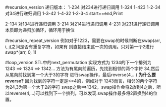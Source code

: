 #recursion_version
递归版本：
1-234 对234进行递归调用   1-324  1-423
1-2-34对34进行递归调用    1-3-42 1-4-32
1-2-3-4 start==end,Print 

2-134 对134进行递归调用
3-214 对214进行递归调用
4-231 对231进行递归调用
本质即为递归加循环，循环用于换位

#recursion_repeat_version
例如对于1223，需要在swap的时候判断在swap(arr, i, j)之间是否有重复字符，如果有
则直接结束这一次的调用。只对第一个2进行swap*(arr, 0, 1)

#loop_version
STL中的next_permutation
实现方式为
1234的下一个排列为1243 ==> 1324 ==> 1342...
方法为有尾向前遍历，先找到相邻的两个字符 34,然后从尾向前找到第一个大于3的字符
进行swap操作，最后reverse(4,...)
**为什么要reverse?**
因为找到的字符一定是<=4的，例如对于 1243而言，相邻的两个字符为24,3为第一个大于2的字符
swap之后==>1342，swap操作会将2放到4之后，所以reverse(4,...)可以找到下一个排列，可以发现
swap操作最多将2置换到4的位置。

